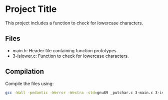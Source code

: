 # Project Title

This project includes a function to check for lowercase characters.

## Files
- main.h: Header file containing function prototypes.
- 3-islower.c: Function to check for lowercase characters.

## Compilation
Compile the files using:
```sh
gcc -Wall -pedantic -Werror -Wextra -std=gnu89 _putchar.c 3-main.c 3-islower.c -o 3-islower
